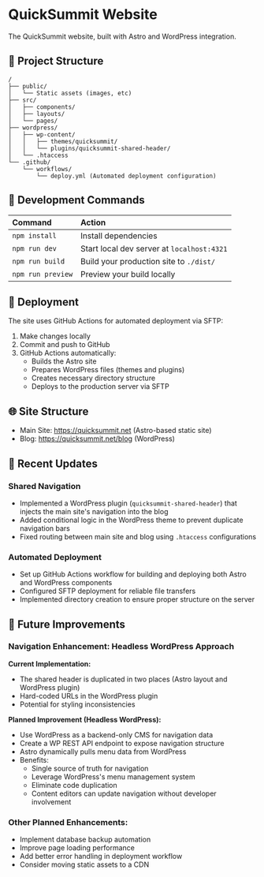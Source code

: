 # QuickSummit Website

The QuickSummit website, built with Astro and WordPress integration.

## 🚀 Project Structure

```
/
├── public/
│   └── Static assets (images, etc)
├── src/
│   ├── components/
│   ├── layouts/
│   └── pages/
├── wordpress/
│   ├── wp-content/
│   │   ├── themes/quicksummit/
│   │   └── plugins/quicksummit-shared-header/
│   └── .htaccess
└── .github/
    └── workflows/
        └── deploy.yml (Automated deployment configuration)
```

## 🧞 Development Commands

| Command           | Action                                       |
|:-----------------|:---------------------------------------------|
| `npm install`     | Install dependencies                        |
| `npm run dev`     | Start local dev server at `localhost:4321`  |
| `npm run build`   | Build your production site to `./dist/`     |
| `npm run preview` | Preview your build locally                  |

## 🔄 Deployment

The site uses GitHub Actions for automated deployment via SFTP:
1. Make changes locally
2. Commit and push to GitHub
3. GitHub Actions automatically:
   - Builds the Astro site
   - Prepares WordPress files (themes and plugins)
   - Creates necessary directory structure
   - Deploys to the production server via SFTP

## 🌐 Site Structure

- Main Site: https://quicksummit.net (Astro-based static site)
- Blog: https://quicksummit.net/blog (WordPress)

## 📝 Recent Updates

### Shared Navigation
- Implemented a WordPress plugin (`quicksummit-shared-header`) that injects the main site's navigation into the blog
- Added conditional logic in the WordPress theme to prevent duplicate navigation bars
- Fixed routing between main site and blog using `.htaccess` configurations

### Automated Deployment
- Set up GitHub Actions workflow for building and deploying both Astro and WordPress components
- Configured SFTP deployment for reliable file transfers
- Implemented directory creation to ensure proper structure on the server

## 🔮 Future Improvements

### Navigation Enhancement: Headless WordPress Approach

**Current Implementation:**
- The shared header is duplicated in two places (Astro layout and WordPress plugin)
- Hard-coded URLs in the WordPress plugin
- Potential for styling inconsistencies

**Planned Improvement (Headless WordPress):**
- Use WordPress as a backend-only CMS for navigation data
- Create a WP REST API endpoint to expose navigation structure
- Astro dynamically pulls menu data from WordPress
- Benefits:
  - Single source of truth for navigation
  - Leverage WordPress's menu management system
  - Eliminate code duplication
  - Content editors can update navigation without developer involvement

### Other Planned Enhancements:
- Implement database backup automation
- Improve page loading performance
- Add better error handling in deployment workflow
- Consider moving static assets to a CDN
